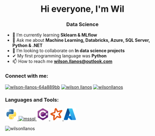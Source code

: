 <h1 align="center">Hi everyone, I'm Wil</h1>
<h3 align="center">Data Science</h3>

- 🌱 I’m currently learning **Sklearn & MLflow**
- 💬 Ask me about **Machine Learning, Databricks, Azure, SQL Server, Python & .NET**
- 👯 I’m looking to collaborate on **In data science projects**
- ✔ My first programming language was **Python**
- 📫 How to reach me **wilson.llanos@outlook.com**

<h3 align="left">Connect with me:</h3>
<p align="left">
<a href="https://linkedin.com/in/wilson-llanos-64a889bb" target="blank"><img align="center" src="https://raw.githubusercontent.com/rahuldkjain/github-profile-readme-generator/master/src/images/icons/Social/linked-in-alt.svg" alt="wilson-llanos-64a889bb" height="30" width="40" /></a>
<a href="https://fb.com/wilson llanos" target="blank"><img align="center" src="https://raw.githubusercontent.com/rahuldkjain/github-profile-readme-generator/master/src/images/icons/Social/facebook.svg" alt="wilson llanos" height="30" width="40" /></a>
<a href="https://instagram.com/wilsonllanos" target="blank"><img align="center" src="https://raw.githubusercontent.com/rahuldkjain/github-profile-readme-generator/master/src/images/icons/Social/instagram.svg" alt="wilsonllanos" height="30" width="40" /></a>
</p>

<h3 align="left">Languages and Tools:</h3>
<p align="left"> <a href="https://www.python.org" target="_blank" rel="noreferrer"> <img src="https://raw.githubusercontent.com/devicons/devicon/master/icons/python/python-original.svg" alt="python" width="40" height="40"/> </a> <a href="https://www.microsoft.com/en-us/sql-server" target="_blank" rel="noreferrer"> <img src="https://www.svgrepo.com/show/303229/microsoft-sql-server-logo.svg" alt="mssql" width="40" height="40"/> </a> <a href="https://dotnet.microsoft.com/pt-br/languages/csharp" target="_blank" rel="noreferrer"> <img src="https://raw.githubusercontent.com/devicons/devicon/master/icons/csharp/csharp-original.svg" alt="csharp" width="40" height="40"/> </a> <a href="https://spark.apache.org" target="_blank" rel="noreferrer"> <img src="https://raw.githubusercontent.com/devicons/devicon/master/icons/apachespark/apachespark-original.svg" alt="apachespark" width="40" height="40"/> </a> <a href="https://azure.microsoft.com" target="_blank" rel="noreferrer"> <img src="https://raw.githubusercontent.com/devicons/devicon/master/icons/azure/azure-original.svg" alt="azure" width="40" height="40"/> </a></p>



<p><img align="center" src="https://github-readme-streak-stats.herokuapp.com/?user=wilsonllanos&" alt="wilsonllanos" /></p>

